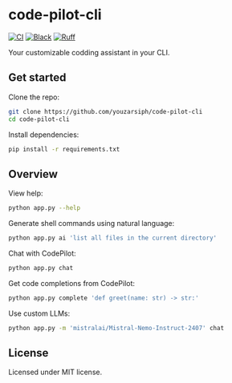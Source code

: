 # code-pilot-cli

[![CI](https://github.com/youzarsiph/code-pilot-cli/actions/workflows/ci.yml/badge.svg)](https://github.com/youzarsiph/code-pilot-cli/actions/workflows/ci.yml)
[![Black](https://github.com/youzarsiph/code-pilot-cli/actions/workflows/black.yml/badge.svg)](https://github.com/youzarsiph/code-pilot-cli/actions/workflows/black.yml)
[![Ruff](https://github.com/youzarsiph/code-pilot-cli/actions/workflows/ruff.yml/badge.svg)](https://github.com/youzarsiph/code-pilot-cli/actions/workflows/ruff.yml)

Your customizable codding assistant in your CLI.

## Get started

Clone the repo:

```bash
git clone https://github.com/youzarsiph/code-pilot-cli
cd code-pilot-cli
```

Install dependencies:

```bash
pip install -r requirements.txt
```

## Overview

View help:

```bash
python app.py --help
```

Generate shell commands using natural language:

```bash
python app.py ai 'list all files in the current directory'
```

Chat with CodePilot:

```bash
python app.py chat
```

Get code completions from CodePilot:

```bash
python app.py complete 'def greet(name: str) -> str:'
```

Use custom LLMs:

```bash
python app.py -m 'mistralai/Mistral-Nemo-Instruct-2407' chat
```

## License

Licensed under MIT license.
